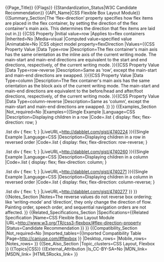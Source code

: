 {{Page_Title}}
{{Flags}}
{{Standardization_Status|W3C Candidate Recommendation}}
{{API_Name|CSS Flexible Box Layout Module}}
{{Summary_Section|The ‘flex-direction’ property specifies how flex items are placed in the flex container, by setting the direction of the flex container's main axis. This determines the direction that flex items are laid out in.}}
{{CSS Property
|Initial value=row
|Applies to=flex containers
|Inherited=No
|Media=visual
|Computed value=specified value
|Animatable=No
|CSS object model property=flexDirection
|Values={{CSS Property Value
|Data Type=row
|Description=The flex container's main axis has the same orientation as the inline axis of the current writing mode. The main-start and main-end directions are equivalent to the start and end directions, respectively, of the current writing mode.
}}{{CSS Property Value
|Data Type=row-reverse
|Description=Same as ‘row’, except the main-start and main-end directions are swapped.
}}{{CSS Property Value
|Data Type=column
|Description=The flex container's main axis has the same orientation as the block axis of the current writing mode. The main-start and main-end directions are equivalent to the before/head and after/foot directions, respectively, of the current writing mode.
}}{{CSS Property Value
|Data Type=column-reverse
|Description=Same as ‘column’, except the main-start and main-end directions are swapped.
}}
}}
{{Examples_Section
|Not_required=No
|Examples={{Single Example
|Language=CSS
|Description=Displaying children in a row
|Code=.list {
  display: flex;
  flex-direction: row;
}

.list div {
  flex: 1;
}
|LiveURL=http://dabblet.com/gist/4740224
}}{{Single Example
|Language=CSS
|Description=Displaying children in a row in reversed order
|Code=.list {
  display: flex;
  flex-direction: row-reverse;
}

.list div {
  flex: 1;
}
|LiveURL=http://dabblet.com/gist/4740260
}}{{Single Example
|Language=CSS
|Description=Displaying children in a column
|Code=.list {
  display: flex;
  flex-direction: column;
}

.list div {
  flex: 1;
}
|LiveURL=http://dabblet.com/gist/4740271
}}{{Single Example
|Language=CSS
|Description=Displaying children in a column in reversed order
|Code=.list {
  display: flex;
  flex-direction: column-reverse;
}

.list div {
  flex: 1;
}
|LiveURL=http://dabblet.com/gist/4740277
}}
}}
{{Notes_Section
|Notes=The reverse values do not reverse box ordering; like ‘writing-mode’ and ‘direction’, they only change the direction of flow. Painting order, speech order, and sequential navigation orders are not affected.
}}
{{Related_Specifications_Section
|Specifications={{Related Specification
|Name=CSS Flexible Box Layout Module
|URL=http://www.w3.org/TR/css3-flexbox/#flex-direction-property
|Status=Candidate Recommendation
}}
}}
{{Compatibility_Section
|Not_required=No
|Imported_tables={{Imported Compatibility Table
|Page=http://caniuse.com/#flexbox
}}
|Desktop_rows=
|Mobile_rows=
|Notes_rows=
}}
{{See_Also_Section
|Topic_clusters=CSS Layout, Flexbox
}}
{{Topics|CSS}}
{{External_Attribution
|Is_CC-BY-SA=No
|MDN_link=
|MSDN_link=
|HTML5Rocks_link=
}}